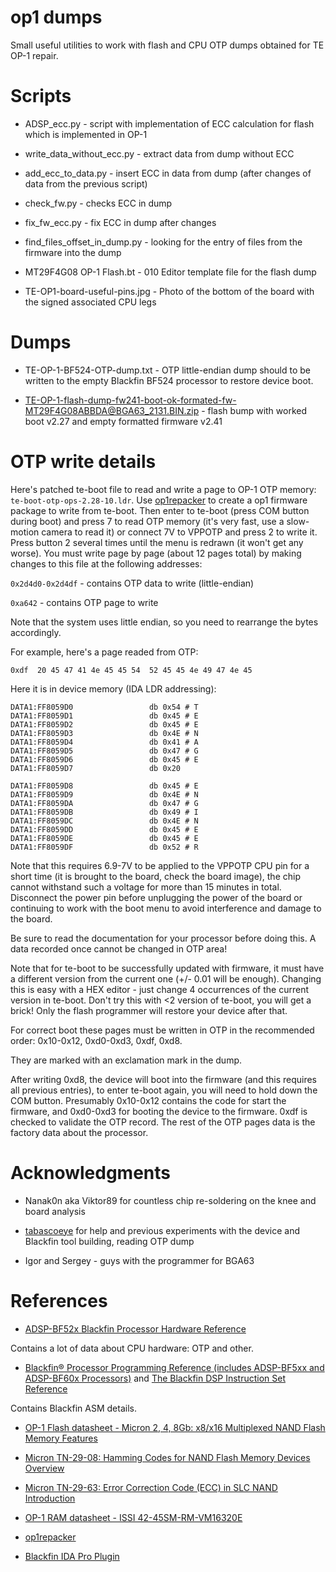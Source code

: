 # op1 dumps

Small useful utilities to work with flash and CPU OTP dumps obtained for TE OP-1 repair.

# Scripts

* ADSP_ecc.py - script with implementation of ECC calculation for flash which is implemented in OP-1

* write_data_without_ecc.py - extract data from dump without ECC

* add_ecc_to_data.py  - insert ECC in data from dump (after changes of data from the previous script)

* check_fw.py - checks ECC in dump

* fix_fw_ecc.py - fix ECC in dump after changes

* find_files_offset_in_dump.py - looking for the entry of files from the firmware into the dump

* MT29F4G08 OP-1 Flash.bt - 010 Editor template file for the flash dump

* TE-OP1-board-useful-pins.jpg - Photo of the bottom of the board with the signed associated CPU legs

# Dumps

* TE-OP-1-BF524-OTP-dump.txt - OTP little-endian dump should to be written to the empty Blackfin BF524 processor to restore device boot.

* TE-OP-1-flash-dump-fw241-boot-ok-formated-fw-MT29F4G08ABBDA@BGA63_2131.BIN.zip - flash bump with worked boot v2.27 and empty formatted firmware v2.41

# OTP write details

Here's patched te-boot file to read and write a page to OP-1 OTP memory: `te-boot-otp-ops-2.28-10.ldr`. Use [op1repacker](https://github.com/op1hacks/op1repacker) to create a op1 firmware package to write from te-boot. Then enter to te-boot (press COM button during boot) and press 7 to read OTP memory (it's very fast, use a slow-motion camera to read it) or connect 7V to VPPOTP and press 2 to write it. Press button 2 several times until the menu is redrawn (it won't get any worse). 
You must write page by page (about 12 pages total) by making changes to this file at the following addresses:

`0x2d4d0-0x2d4df` - contains OTP data to write (little-endian)

`0xa642` - contains OTP page to write

Note that the system uses little endian, so you need to rearrange the bytes accordingly.

For example, here's a page readed from OTP:

`0xdf  20 45 47 41 4e 45 45 54	52 45 45 4e 49 47 4e 45`

Here it is in device memory (IDA LDR addressing):

```
DATA1:FF8059D0                 db 0x54 # T
DATA1:FF8059D1                 db 0x45 # E
DATA1:FF8059D2                 db 0x45 # E
DATA1:FF8059D3                 db 0x4E # N
DATA1:FF8059D4                 db 0x41 # A
DATA1:FF8059D5                 db 0x47 # G
DATA1:FF8059D6                 db 0x45 # E
DATA1:FF8059D7                 db 0x20

DATA1:FF8059D8                 db 0x45 # E
DATA1:FF8059D9                 db 0x4E # N
DATA1:FF8059DA                 db 0x47 # G
DATA1:FF8059DB                 db 0x49 # I
DATA1:FF8059DC                 db 0x4E # N
DATA1:FF8059DD                 db 0x45 # E
DATA1:FF8059DE                 db 0x45 # E
DATA1:FF8059DF                 db 0x52 # R
```

Note that this requires 6.9-7V to be applied to the VPPOTP CPU pin for a short time (it is brought to the board, check the board image), the chip cannot withstand such a voltage for more than 15 minutes in total. Disconnect the power pin before unplugging the power of the board or continuing to work with the boot menu to avoid interference and damage to the board.

Be sure to read the documentation for your processor before doing this. A data recorded once cannot be changed in OTP area!

Note that for te-boot to be successfully updated with firmware, it must have a different version from the current one (+/- 0.01 will be enough). Changing this is easy with a HEX editor - just change 4 occurrences of the current version in te-boot. Don't try this with <2 version of te-boot, you will get a brick! Only the flash programmer will restore your device after that.

For correct boot these pages must be written in OTP in the recommended order: 0x10-0x12, 0xd0-0xd3, 0xdf, 0xd8.

They are marked with an exclamation mark in the dump.

After writing 0xd8, the device will boot into the firmware (and this requires all previous entries), to enter te-boot again, you will need to hold down the COM button. Presumably 0x10-0x12 contains the code for start the firmware, and 0xd0-0xd3 for booting the device to the firmware. 0xdf is checked to validate the OTP record. The rest of the OTP pages data is the factory data about the processor.

# Acknowledgments

* Nanak0n aka Viktor89 for countless chip re-soldering on the knee and board analysis

* [tabascoeye](https://github.com/tabascoeye) for help and previous experiments with the device and Blackfin tool building, reading OTP dump

* Igor and Sergey - guys with the programmer for BGA63

# References

* [ADSP-BF52x Blackfin Processor Hardware Reference](https://www.analog.com/media/en/dsp-documentation/processor-manuals/ADSP-BF52x_hwr_rev1.2.pdf)

Contains a lot of data about CPU hardware: OTP and other.

* [Blackfin® Processor Programming Reference (includes ADSP-BF5xx and ADSP-BF60x Processors)](https://www.analog.com/media/en/dsp-documentation/processor-manuals/Blackfin_pgr_rev2.2.pdf) and [The Blackfin DSP Instruction Set Reference](http://smd.hu/Data/Analog/DSP/Blackfin/Blackfin_ISR_Nov14.pdf)

Contains Blackfin ASM details.

* [OP-1 Flash datasheet - Micron 2, 4, 8Gb: x8/x16 Multiplexed NAND Flash Memory Features](https://www.micron.com/-/media/client/global/documents/products/data-sheet/nand-flash/20-series/2gb_nand_m29b.pdf)

* [Micron TN-29-08: Hamming Codes for NAND Flash Memory Devices Overview](https://www.micron.com/-/media/client/global/documents/products/technical-note/nand-flash/tn2908_nand_hamming_ecc_code.pdf)

* [Micron TN-29-63: Error Correction Code (ECC) in SLC NAND Introduction](https://www.micron.com/-/media/client/global/documents/products/technical-note/nand-flash/tn2963_ecc_in_slc_nand.pdf)

* [OP-1 RAM datasheet - ISSI 42-45SM-RM-VM16320E](http://www.issi.com/WW/pdf/42-45SM-RM-VM16320E.pdf)

* [op1repacker](https://github.com/op1hacks/op1repacker)

* [Blackfin IDA Pro Plugin](https://github.com/op1hacks/Blackfin-IDA-Pro-Plugin)
